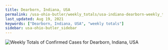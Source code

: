 ```yaml
---
title: Dearborn, Indiana, USA
permalink: /usa-ohio-butler/weekly_totals/usa-indiana-dearborn-weekly_totals.html
last_updated: Aug 19, 2021
keywords: ["Dearborn, Indiana, USA", "weekly totals"]
sidebar: usa-ohio-butler_sidebar
---
```


![Weekly Totals of Confirmed Cases for Dearborn, Indiana, USA](/covid_tracker/images/graphs/usa-indiana-dearborn-weekly_totals_graph.png)
